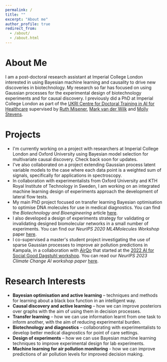 ```yaml
---
permalink: /
title: ""
excerpt: "About me"
author_profile: true
redirect_from: 
  - /about/
  - /about.html
---
```


About Me
======

I am a post-doctoral research assistant at Imperial College London interested in using Bayesian machine learning and causality to drive new discoveries in biotechnology. My research so far has focused on using Gaussian processes for the experimental design of biotechnology experiments and for causal discovery. I previously did a PhD at Imperial College London as part of the [UKRI Centre for Doctoral Training in AI for Healthcare](https://ai4health.io/) supervised by [Ruth Misener](https://www.imperial.ac.uk/people/r.misener), [Mark van der Wilk](https://mvdw.uk/) and [Molly Stevens](https://www.stevensgroup.org/).  

Projects
======
- I'm currently working on a project with researchers at Imperial College London and Oxford University using Bayesian model selection for multivariate causal discovery. Check back soon for updates.
- I've also collaborated on a project extending Gaussian process latent variable models to the case where each data point is a weighted sum of signals, specifically for applications in spectroscopy.
- In collaboration with experimentalists from Oxford University and KTH Royal Institute of Technology in Sweden, I am working on an integrated machine learning design of experiments approach 
 the development of lateral flow tests.
- My main PhD project focused on transfer learning Bayesian optimisation to optimise DNA molecules for use in medical diagnostics. You can find the _Biotechnology and Bioengineering_ article [here](http://doi.org/10.1002/bit.28854).
- I also developed a design of experiments strategy for validating or invalidating designed biomolecular networks in a small number of experiments. You can find our _NeurIPS 2020 ML4Molecules Workshop_ paper [here](https://arxiv.org/abs/2011.10575).  
- I co-supervised a master's student project investigating the use of sparse Gaussian processes to improve air pollution predictions in Kampala, in a collaboration with [AirQo](https://www.airqo.net/) that started at the [2022 AI for Social Good Dagstuhl workshop](https://ai4sg-dagstuhl.github.io/). You can read our _NeurIPS 2023 Climate Change AI workshop paper_ [here](https://arxiv.org/abs/2311.16625).  


Research Interests
======

- **Bayesian optimisation and active learning** – techniques and methods for learning about a black box function in an intelligent way.
- **Causal discovery and active learning** – how we can improve posteriors over graphs with the aim of using them in decision processes.
- **Transfer learning** – how we can use information learnt from one task to inform another, with the aim of reducing experimental burden.  
- **Biotechnology and diagnostics**  – collaborating with experimentalists to develop better medical diagnostics for point of care settings.
- **Design of experiments** – how we can use Bayesian machine learning techniques to improve experimental design for lab experiments.  
- **Machine learning for air pollution monitoring** - how we can improve predictions of air pollution levels for improved decision making. 

